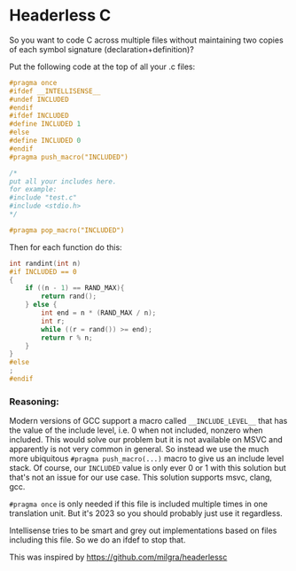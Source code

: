 # Headerless C
So you want to code C across multiple files without maintaining two copies of each symbol signature (declaration+definition)?

Put the following code at the top of all your .c files:
```c
#pragma once
#ifdef __INTELLISENSE__
#undef INCLUDED
#endif
#ifdef INCLUDED
#define INCLUDED 1
#else
#define INCLUDED 0
#endif
#pragma push_macro("INCLUDED")

/*
put all your includes here.
for example:
#include "test.c"
#include <stdio.h>
*/

#pragma pop_macro("INCLUDED")
```

Then for each function do this:
```c
int randint(int n)
#if INCLUDED == 0
{
    if ((n - 1) == RAND_MAX){
        return rand();
    } else {
        int end = n * (RAND_MAX / n);
        int r;
        while ((r = rand()) >= end);
        return r % n;
    }
}
#else
;
#endif
```

### Reasoning:
Modern versions of GCC support a macro called `__INCLUDE_LEVEL__` that has the value of the include level, i.e. 0 when not included, nonzero when included. This would solve our problem but it is not available on MSVC and apparently is not very common in general. So instead we use the much more ubiquitous `#pragma push_macro(...)` macro to give us an include level stack. Of course, our `INCLUDED` value is only ever 0 or 1 with this solution but that's not an issue for our use case. This solution supports msvc, clang, gcc.

`#pragma once` is only needed if this file is included multiple times in one translation unit. But it's 2023 so you should probably just use it regardless.

Intellisense tries to be smart and grey out implementations based on files including this file. So we do an ifdef to stop that.

This was inspired by https://github.com/milgra/headerlessc
